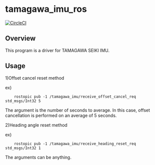 # tamagawa_imu_ros

[![CircleCI](https://circleci.com/gh/MapIV/tamagawa_imu_driver.svg?style=svg)](https://circleci.com/gh/MapIV/tamagawa_imu_driver)

## Overview

This program is a driver for TAMAGAWA SEIKI IMU.

## Usage

1)Offset cancel reset method

ex)

		rostopic pub -1 /tamagawa_imu/receive_offset_cancel_req std_msgs/Int32 5  

The argument is the number of seconds to average. In this case, offset cancellation is performed on an average of 5 seconds.  

2)Heading angle reset method

ex)

		rostopic pub -1 /tamagawa_imu/receive_heading_reset_req std_msgs/Int32 1  

The arguments can be anything.
